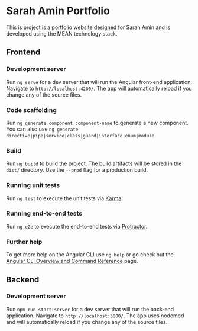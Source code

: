 # Sarah Amin Portfolio

This is project is a portfolio website designed for Sarah Amin and is developed using the MEAN technology stack.

## Frontend

### Development server

Run `ng serve` for a dev server that will run the Angular front-end application. Navigate to `http://localhost:4200/`. The app will automatically reload if you change any of the source files.

### Code scaffolding

Run `ng generate component component-name` to generate a new component. You can also use `ng generate directive|pipe|service|class|guard|interface|enum|module`.

### Build

Run `ng build` to build the project. The build artifacts will be stored in the `dist/` directory. Use the `--prod` flag for a production build.

### Running unit tests

Run `ng test` to execute the unit tests via [Karma](https://karma-runner.github.io).

### Running end-to-end tests

Run `ng e2e` to execute the end-to-end tests via [Protractor](http://www.protractortest.org/).

### Further help

To get more help on the Angular CLI use `ng help` or go check out the [Angular CLI Overview and Command Reference](https://angular.io/cli) page.

## Backend

### Development server

Run `npm run start:server` for a dev server that will run the back-end application. Navigate to `http://localhost:3000/`. The app uses nodemod and will automatically reload if you change any of the source files.
